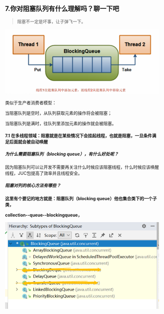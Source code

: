 ## 7.你对阻塞队列有什么理解吗？聊一下吧

> 阻塞不一定是坏事，让子弹飞一下。

![](7.阻塞队列.assets/微信截图_20201209193207.png)

类似于生产者消费者模型：

当阻塞队列是空时，从队列获取元素的操作将会被阻塞；

当阻塞队列是满时，往队列里添加元素的操作就会被阻塞。

#### 7.1 在多线程领域：阻塞就是在某些情况下会挂起线程，也就是阻塞，一旦条件满足后面就会被自动唤醒



##### 为什么需要阻塞队列（blocking queue），有什么好处呢？

因为阻塞队列可以让开发不需要再关注什么时候应该阻塞线程，什么时候应该唤醒线程，JUC包提高了效率并且线程安全。



##### 阻塞对列的核心方法有哪些？

**这里有个要记的地方就是：阻塞队列（blocking queue）他也集合类下的一个子类，**

**collection--queue--blockingqueue，**

![](7.阻塞队列.assets/微信截图_20201209195726.png)


